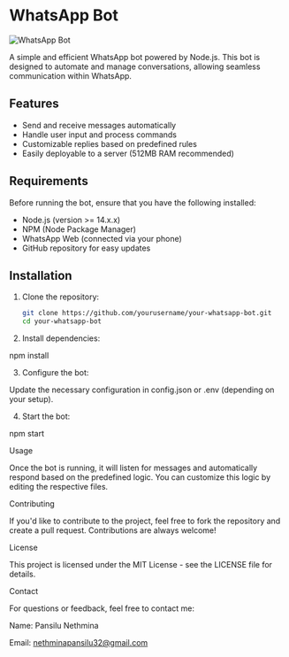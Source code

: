 # WhatsApp Bot

![WhatsApp Bot]([images/bot-image.png](https://raw.githubusercontent.com/NethminaPansil/Whtsapp-bot/refs/heads/main/tumblr_1d7104aa11efcf7ebbaab88a184a7279_25602a04_1280.jpg))

A simple and efficient WhatsApp bot powered by Node.js. This bot is designed to automate and manage conversations, allowing seamless communication within WhatsApp.

## Features

- Send and receive messages automatically
- Handle user input and process commands
- Customizable replies based on predefined rules
- Easily deployable to a server (512MB RAM recommended)

## Requirements

Before running the bot, ensure that you have the following installed:

- Node.js (version >= 14.x.x)
- NPM (Node Package Manager)
- WhatsApp Web (connected via your phone)
- GitHub repository for easy updates

## Installation

1. Clone the repository:

   ```bash
   git clone https://github.com/yourusername/your-whatsapp-bot.git
   cd your-whatsapp-bot

2. Install dependencies:

npm install


3. Configure the bot:

Update the necessary configuration in config.json or .env (depending on your setup).



4. Start the bot:

npm start



Usage

Once the bot is running, it will listen for messages and automatically respond based on the predefined logic. You can customize this logic by editing the respective files.

Contributing

If you'd like to contribute to the project, feel free to fork the repository and create a pull request. Contributions are always welcome!

License

This project is licensed under the MIT License - see the LICENSE file for details.

Contact

For questions or feedback, feel free to contact me:

Name: Pansilu Nethmina

Email: nethminapansilu32@gmail.com


